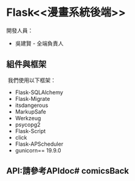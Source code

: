  

# Flask<<漫畫系統後端>>

開發人員：

-  吳建賢 - 全端負責人

## 組件與框架

​		我們使用以下框架：

+ Flask-SQLAlchemy
+ Flask-Migrate
+ itsdangerous
+ MarkupSafe
+ Werkzeug
+ psycopg2
+ Flask-Script
+ click
+ Flask-APScheduler
+ gunicorn== 19.9.0

## API:請參考APIdoc# comicsBack
